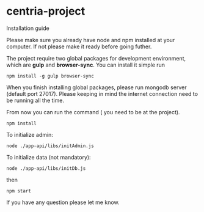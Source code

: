 # centria-project

Installation guide 

Please make sure you already have node and npm installed at your computer. 
If not please make it ready before going futher.


The project require two global packages for development environment, which are **gulp** and **browser-sync**. 
You can install it simple run 
```
npm install -g gulp browser-sync
```

When you finish installing global packages, please run mongodb server (default port 27017). Please keeping in mind the internet 
connection need to be running all the time. 

From now you can run the command ( you need to be at the project).
```
npm install
```

To initialize admin:
```
node ./app-api/libs/initAdmin.js
```

To initialize data (not mandatory):
```
node ./app-api/libs/initDb.js
```


then 

``` 
npm start
```  
If you have any question please let me know.
